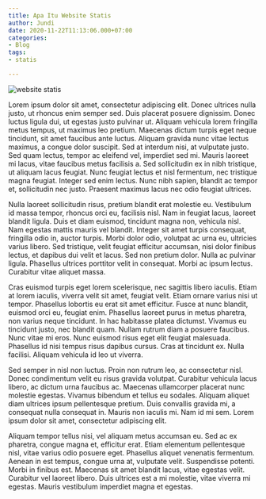 ```yaml
---
title: Apa Itu Website Statis
author: Jundi
date: 2020-11-22T11:13:06.000+07:00
categories:
- Blog
tags:
- statis

---
```

![website statis](/uploads/pexels-torsten-dettlaff-67102-1.jpg "Static Website")

Lorem ipsum dolor sit amet, consectetur adipiscing elit. Donec ultrices nulla justo, ut rhoncus enim semper sed. Duis placerat posuere dignissim. Donec luctus ligula dui, ut egestas justo pulvinar ut. Aliquam vehicula lorem fringilla metus tempus, ut maximus leo pretium. Maecenas dictum turpis eget neque tincidunt, sit amet faucibus ante luctus. Aliquam gravida nunc vitae lectus maximus, a congue dolor suscipit. Sed at interdum nisi, at vulputate justo. Sed quam lectus, tempor ac eleifend vel, imperdiet sed mi. Mauris laoreet mi lacus, vitae faucibus metus facilisis a. Sed sollicitudin ex in nibh tristique, ut aliquam lacus feugiat. Nunc feugiat lectus et nisl fermentum, nec tristique magna feugiat. Integer sed enim lectus. Nunc nibh sapien, blandit ac tempor et, sollicitudin nec justo. Praesent maximus lacus nec odio feugiat ultrices.

Nulla laoreet sollicitudin risus, pretium blandit erat molestie eu. Vestibulum id massa tempor, rhoncus orci eu, facilisis nisl. Nam in feugiat lacus, laoreet blandit ligula. Duis et diam euismod, tincidunt magna non, vehicula nisl. Nam egestas mattis mauris vel blandit. Integer sit amet turpis consequat, fringilla odio in, auctor turpis. Morbi dolor odio, volutpat ac urna eu, ultricies varius libero. Sed tristique, velit feugiat efficitur accumsan, nisi dolor finibus lectus, et dapibus dui velit et lacus. Sed non pretium dolor. Nulla ac pulvinar ligula. Phasellus ultrices porttitor velit in consequat. Morbi ac ipsum lectus. Curabitur vitae aliquet massa.

Cras euismod turpis eget lorem scelerisque, nec sagittis libero iaculis. Etiam at lorem iaculis, viverra velit sit amet, feugiat velit. Etiam ornare varius nisi ut tempor. Phasellus lobortis eu erat sit amet efficitur. Fusce at nunc blandit, euismod orci eu, feugiat enim. Phasellus laoreet purus in metus pharetra, non varius neque tincidunt. In hac habitasse platea dictumst. Vivamus eu tincidunt justo, nec blandit quam. Nullam rutrum diam a posuere faucibus. Nunc vitae mi eros. Nunc euismod risus eget elit feugiat malesuada. Phasellus id nisi tempus risus dapibus cursus. Cras at tincidunt ex. Nulla facilisi. Aliquam vehicula id leo ut viverra.

Sed semper in nisl non luctus. Proin non rutrum leo, ac consectetur nisl. Donec condimentum velit eu risus gravida volutpat. Curabitur vehicula lacus libero, ac dictum urna faucibus ac. Maecenas ullamcorper placerat nunc molestie egestas. Vivamus bibendum et tellus eu sodales. Aliquam aliquet diam ultrices ipsum pellentesque pretium. Duis convallis gravida mi, a consequat nulla consequat in. Mauris non iaculis mi. Nam id mi sem. Lorem ipsum dolor sit amet, consectetur adipiscing elit.

Aliquam tempor tellus nisi, vel aliquam metus accumsan eu. Sed ac ex pharetra, congue magna et, efficitur erat. Etiam elementum pellentesque nisl, vitae varius odio posuere eget. Phasellus aliquet venenatis fermentum. Aenean in est tempus, congue urna at, vulputate velit. Suspendisse potenti. Morbi in finibus est. Maecenas sit amet blandit lacus, vitae egestas velit. Curabitur vel laoreet libero. Duis ultrices est a mi molestie, vitae viverra mi egestas. Mauris vestibulum imperdiet magna et egestas.